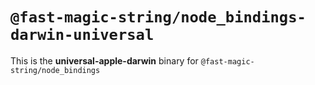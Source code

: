 # `@fast-magic-string/node_bindings-darwin-universal`

This is the **universal-apple-darwin** binary for
`@fast-magic-string/node_bindings`
